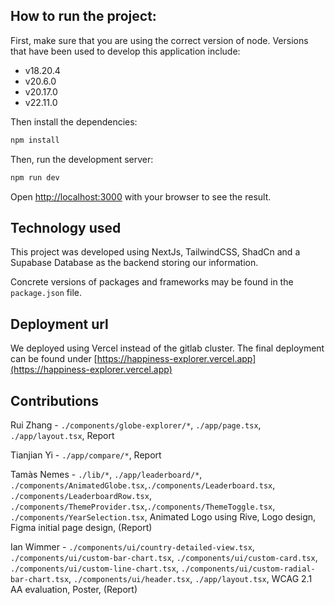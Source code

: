 ## How to run the project:

First, make sure that you are using the correct version of node. Versions that have been used to develop this
application include:
- v18.20.4
- v20.6.0
- v20.17.0
- v22.11.0

Then install the dependencies:

```bash
npm install
```

Then, run the development server:

```bash
npm run dev
```

Open [http://localhost:3000](http://localhost:3000) with your browser to see the result.


## Technology used
This project was developed using NextJs, TailwindCSS, ShadCn and a Supabase Database as the backend storing our information.

Concrete versions of packages and frameworks may be found in the `package.json` file.

## Deployment url
We deployed using Vercel instead of the gitlab cluster. The final deployment can be found under [https://happiness-explorer.vercel.app](https://happiness-explorer.vercel.app)

## Contributions
Rui Zhang - `./components/globe-explorer/*`, `./app/page.tsx`, `./app/layout.tsx`, Report 

Tianjian Yi - `./app/compare/*`, Report

Tamàs Nemes - `./lib/*`, `./app/leaderboard/*`, `./components/AnimatedGlobe.tsx`,`./components/Leaderboard.tsx`, `./components/LeaderboardRow.tsx`, `./components/ThemeProvider.tsx`,`./components/ThemeToggle.tsx`, `./components/YearSelection.tsx`, Animated Logo using Rive, Logo design, Figma initial page design, (Report)

Ian Wimmer - `./components/ui/country-detailed-view.tsx`, `./components/ui/custom-bar-chart.tsx`, `./components/ui/custom-card.tsx`, `./components/ui/custom-line-chart.tsx`, `./components/ui/custom-radial-bar-chart.tsx`, `./components/ui/header.tsx`, `./app/layout.tsx`, WCAG 2.1 AA evaluation, Poster, (Report)